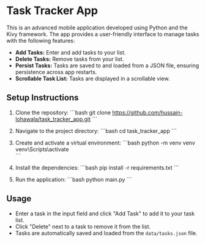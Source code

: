 # Task Tracker App 
 
This is an advanced mobile application developed using Python and the Kivy framework. The app provides a user-friendly interface to manage tasks with the following features: 
 
- **Add Tasks:** Enter and add tasks to your list. 
- **Delete Tasks:** Remove tasks from your list. 
- **Persist Tasks:** Tasks are saved to and loaded from a JSON file, ensuring persistence across app restarts. 
- **Scrollable Task List:** Tasks are displayed in a scrollable view. 
 
## Setup Instructions 
 
1. Clone the repository: 
\`\`\`bash 
git clone https://github.com/hussain-lohawala/task_tracker_app.git 
\`\`\` 
 
2. Navigate to the project directory: 
\`\`\`bash 
cd task_tracker_app 
\`\`\` 
 
3. Create and activate a virtual environment: 
\`\`\`bash 
python -m venv venv 
venv\Scripts\activate  
\`\`\` 
 
4. Install the dependencies: 
\`\`\`bash 
pip install -r requirements.txt 
\`\`\` 
 
5. Run the application: 
\`\`\`bash 
python main.py 
\`\`\` 
 
## Usage 
 
- Enter a task in the input field and click "Add Task" to add it to your task list. 
- Click "Delete" next to a task to remove it from the list. 
- Tasks are automatically saved and loaded from the `data/tasks.json` file. 
